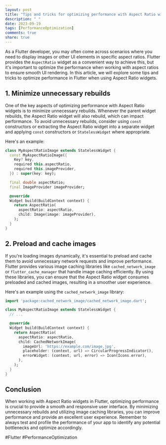 ```yaml
---
layout: post
title: "Tips and tricks for optimizing performance with Aspect Ratio widgets in Flutter"
description: " "
date: 2023-09-19
tags: [PerformanceOptimization]
comments: true
share: true
---
```


As a Flutter developer, you may often come across scenarios where you need to display images or other UI elements in specific aspect ratios. Flutter provides the `AspectRatio` widget as a convenient way to achieve this, but it's important to optimize the performance when working with aspect ratios to ensure smooth UI rendering. In this article, we will explore some tips and tricks to optimize performance in Flutter when using Aspect Ratio widgets.

## 1. Minimize unnecessary rebuilds

One of the key aspects of optimizing performance with Aspect Ratio widgets is to minimize unnecessary rebuilds. Whenever the parent widget rebuilds, the Aspect Ratio widget will also rebuild, which can impact performance. To avoid unnecessary rebuilds, consider using `const` constructors or extracting the Aspect Ratio widget into a separate widget and applying `const` constructors or `StatelessWidget` where appropriate.

Here's an example:

```dart
class MyAspectRatioImage extends StatelessWidget {
  const MyAspectRatioImage({
    Key? key,
    required this.aspectRatio,
    required this.imageProvider,
  }) : super(key: key);

  final double aspectRatio;
  final ImageProvider imageProvider;

  @override
  Widget build(BuildContext context) {
    return AspectRatio(
      aspectRatio: aspectRatio,
      child: Image(image: imageProvider),
    );
  }
}
```

## 2. Preload and cache images

If you're loading images dynamically, it's essential to preload and cache them to avoid unnecessary network requests and improve performance. Flutter provides various image caching libraries like `cached_network_image` or `flutter_cache_manager` that handle image caching efficiently. By using these libraries, you can ensure that the Aspect Ratio widget consumes preloaded and cached images, resulting in a smoother user experience.

Here's an example using the `cached_network_image` library:

```dart
import 'package:cached_network_image/cached_network_image.dart';

class MyAspectRatioImage extends StatelessWidget {
  // ...

  @override
  Widget build(BuildContext context) {
    return AspectRatio(
      aspectRatio: aspectRatio,
      child: CachedNetworkImage(
        imageUrl: 'https://example.com/image.jpg',
        placeholder: (context, url) => CircularProgressIndicator(),
        errorWidget: (context, url, error) => Icon(Icons.error),
      ),
    );
  }
}
```

## Conclusion

When working with Aspect Ratio widgets in Flutter, optimizing performance is crucial to provide a smooth and responsive user interface. By minimizing unnecessary rebuilds and utilizing image caching libraries, you can improve performance and provide an excellent user experience. Remember to always test and profile the performance of your app to identify any potential bottlenecks and optimize accordingly.

#Flutter #PerformanceOptimization